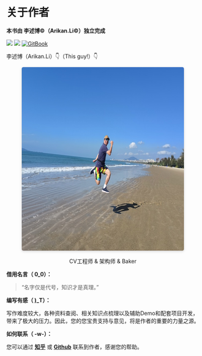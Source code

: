 # 关于作者

**本书由 李述博©（Arikan.Li©）独立完成**

<p align='left'>
<a href="https://github.com/Windsander" target="_blank"><img src="https://img.shields.io/badge/作者-@Arikan.Li-000000.svg?style=flat&logo=GitHub"></a>
<a href="https://www.zhihu.com/people/ArikanLi" target="_blank"><img src="https://img.shields.io/badge/小岛上的黑桃六-@Arikan.Li-000000.svg?style=flat&logo=zhihu"></a>
<a href="https://arikan-lis-library.gitbook.io/av-tech-dev-toolbook/" target="_blank"><img alt="GitBook" src="https://img.shields.io/github/stars/Windsander/Project_M?label=Stars&style=flat&logo=GitBook"></a>
</p>

李述博（Arikan.Li）👇（This guy!）👇

<center>
<figure>
   <img style="border-radius: 0.3125em;
      box-shadow: 0 2px 4px 0 rgba(34,36,38,.12),0 2px 10px 0 rgba(34,36,38,.08);" 
      width = "640" height = "480"
      src="Cover/author_introduce_photo.jpg" alt="">
   <figcaption>
      <p> CV工程师 & 架构师 & Baker </p>
   </figcaption>
</figure>
</center>

**借用名言（ 0_0）：**

>“名字仅是代号，知识才是真理。”

**编写有感（ )_T）：**

写作难度较大，各种资料查阅、相关知识点梳理以及辅助Demo和配套项目开发，带来了极大的压力。因此，您的您宝贵支持与意见，将是作者的重要的力量之源。

**如何联系（ -w-）：**

您可以通过 [**知乎**](https://www.zhihu.com/people/ArikanLi) 或 [**Github**](https://github.com/Windsander) 联系到作者，感谢您的帮助。